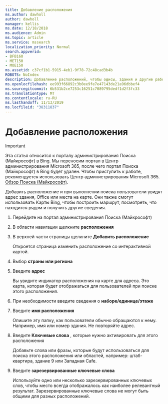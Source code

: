 ```yaml
---
title: Добавление расположения
ms.author: dawholl
author: dawholl
manager: kellis
ms.date: 12/18/2018
ms.audience: Admin
ms.topic: article
ms.service: mssearch
localization_priority: Normal
search.appverid:
- BFB160
- MET150
- MOE150
ms.assetid: c37cf1b1-5915-4eb1-9f78-72c48cad3b4b
ROBOTS: NoIndex
description: Добавление расположений, чтобы офисы, здания и другие рабочие области вашей организации отображались в результатах работы Microsoft Search.
ms.openlocfilehash: ee993f66892c3b0ee9fe7e47143de21a96dbbef4
ms.sourcegitcommit: 6b531b2ce7253c16251c7089795dedf1d2f3fc33
ms.translationtype: MT
ms.contentlocale: ru-RU
ms.lasthandoff: 11/13/2019
ms.locfileid: "38311837"
---
```

# <a name="add-a-location"></a>Добавление расположения

> [!IMPORTANT]
> Эта статья относится к порталу администрирования Поиска (Майкрософт) в Bing. Мы переносим портал в Центр администрирования Microsoft 365, после чего портал Поиска (Майкрософт) в Bing будет удален. Чтобы приступить к работе, рекомендуется использовать Центр администрирования Microsoft 365. [Обзор Поиска (Майкрософт)](overview-microsoft-search.md).
    
Добавить расположение и при выполнении поиска пользователи увидят адрес здания, Office или места на карте. Они также смогут использовать Карты Bing, чтобы построить маршрут, посмотреть, что находится рядом и получить другие сведения.
  
1. Перейдите на портал администрирования Поиска (Майкрософт)
    
2. В области навигации щелкните **расположения**
    
3. В верхней части страницы щелкните **Добавить расположение**
    
    Откроется страница изменить расположение со интерактивной картой.
    
4. Выбор **страны или региона**
    
5. Введите **адрес**
    
    Вы увидите индикатор расположения на карте для адреса. Это карта, которая будет отображаться для пользователей при поиске этого расположения.
    
6. При необходимости введите сведения о **наборе/единице/этаже** 
    
7. Введите **имя расположения**
    
    Опишите эту папку, как пользователи обычно обращаются к нему. Например, имя или номер здания. Не повторяйте адрес.
    
8. Введите **Ключевые слова** , которые нужно активировать для этого расположения 
    
    Добавьте слова или фразы, которые будут использоваться для поиска этого расположения или областей, например: штаб-квартира, здание 9 или Западная Cafe.
    
9. Введите **зарезервированные ключевые слова**
    
    Используйте одно или несколько зарезервированных ключевых слов, чтобы место всегда отображалось как наиболее релевантный результат. Зарезервированные ключевые слова не могут быть общими для разных расположений.

  

